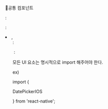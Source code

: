 





공통 컴포넌트

<div> : <View>

<span> : <Text>

<li>, <ul> :  <ListView>

<img> : <Image>



모든 UI 요소는 명시적으로 import 해주어야 한다.

ex)

import {

 DatePickerIOS

} from 'react-native';



